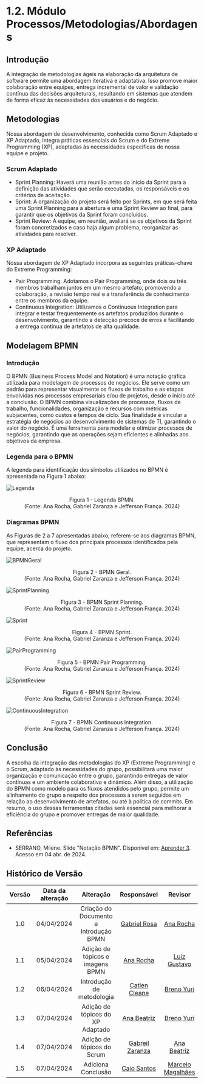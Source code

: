 # 1.2. Módulo Processos/Metodologias/Abordagens

<!-- Foco_4: Metodologia (Modelagem BPMN & Escolhas Metodológicas)

Entrega Mínima: Modelagem BPMN, evidenciando algumas escolhas metodológicas utilizadas pela equipe nessa primeira entrega.

Apresentação (em sala) explicando o detalhamento metodológico desenhado, com: (i) rastro claro aos membros participantes (MOSTRAR QUADRO DE PARTICIPAÇÕES & COMMITS); (ii) justificativas & senso crítico sobre as escolhas metodológicas adotadas para o projeto; (iii) breve apresentação da modelagem em BPMN, e (iv) comentários gerais sobre o trabalho em equipe. Tempo da Apresentação: +/- 5min. Recomendação: Apresentar diretamente via Wiki ou GitPages do Projeto. Baixar os conteúdos com antecedência, evitando problemas de internet no momento de exposição nas Dinâmicas de Avaliação.

A Wiki ou GitPages do Projeto deve conter um tópico dedicado ao Módulo Processos/Metodologias/Abordagens, com modelagem BPMN, histórico de versões, referências, e demais detalhamentos gerados pela equipe nesse escopo.

Demais orientações disponíveis nas Diretrizes (vide Moodle). -->

## Introdução

A integração de metodologias ágeis na elaboração da arquitetura de software permite uma abordagem iterativa e adaptativa. Isso promove maior colaboração entre equipes, entrega incremental de valor e validação contínua das decisões arquiteturais, resultando em sistemas que atendem de forma eficaz às necessidades dos usuários e do negócio.

## Metodologias

Nossa abordagem de desenvolvimento, conhecida como Scrum Adaptado e XP Adaptado, integra práticas essenciais do Scrum e do Extreme Programming (XP), adaptadas às necessidades específicas de nossa equipe e projeto.

### Scrum Adaptado

- Sprint Planning: Haverá uma reunião antes do início da Sprint para a definição das atividades que serão executadas, os responsáveis e os critérios de aceitação.
- Sprint: A organização do projeto será feito por Sprints, em que será feita uma Sprint Planning para a abertura e uma Sprint Review ao final, para garantir que os objetivos da Sprint foram concluídos.
- Sprint Review: A equipe, em reunião, avaliará se os objetivos da Sprint foram concretizados e caso haja algum problema, reorganizar as atividades para resolver.

### XP Adaptado

Nossa abordagem de XP Adaptado incorpora as seguintes práticas-chave do Extreme Programming:

- Pair Programming: Adotamos o Pair Programming, onde dois ou três membros trabalham juntos em um mesmo artefato, promovendo a colaboração, a revisão tempo real e a transferência de conhecimento entre os membros da equipe.
- Continuous Integration: Utilizamos o Continuous Integration para integrar e testar frequentemente os artefatos produzidos durante o desenvolvimento, garantindo a detecção precoce de erros e facilitando a entrega contínua de artefatos de alta qualidade.

## Modelagem BPMN

### Introdução

O BPMN (Business Process Model and Notation) é uma notação gráfica utilizada para modelagem de processos de negócios. Ele serve como um padrão para representar visualmente os fluxos de trabalho e as etapas envolvidas nos processos empresariais e/ou de projetos, desde o início até a conclusão. O BPMN combina visualizações de processos, fluxos de trabalho, funcionalidades, organização e recursos com métricas subjacentes, como custos e tempos de ciclo. Sua finalidade é vincular a estratégia de negócios ao desenvolvimento de sistemas de TI, garantindo o valor do negócio. É uma ferramenta para modelar e otimizar processos de negócios, garantindo que as operações sejam eficientes e alinhadas aos objetivos da empresa.

### Legenda para o BPMN

A legenda para identificação dos símbolos utilizados no BPMN é apresentada na Figura 1 abaixo:

![Legenda](../assets/img/bpmn/0legenda.jpg)

<div style="text-align: center;">
  <p>Figura 1 - Legenda BPMN. </br> (Fonte: Ana Rocha, Gabriel Zaranza e Jefferson França. 2024)</p>
</div>

### Diagramas BPMN

As Figuras de 2 a 7 apresentadas abaixo, referem-se aos diagramas BPMN, que representam o fluxo dos principais processos identificados pela equipe, acerca do projeto.

<!-- BPMN GERAL -->
![BPMNGeral](../assets/img/bpmn/1geral.jpg)

<div style="text-align: center;">
  <p>Figura 2 - BPMN Geral. </br> (Fonte: Ana Rocha, Gabriel Zaranza e Jefferson França. 2024)</p>
</div>

<!-- SPRINT PLANNING -->
![SprintPlanning](../assets/img/bpmn/2sprint_planning.jpg)

<div style="text-align: center;">
  <p>Figura 3 - BPMN Sprint Planning. </br> (Fonte: Ana Rocha, Gabriel Zaranza e Jefferson França. 2024)</p>
</div>

<!-- SPRINT -->
![Sprint](../assets/img/bpmn/3sprint.jpg)

<div style="text-align: center;">
  <p>Figura 4 - BPMN Sprint. </br> (Fonte: Ana Rocha, Gabriel Zaranza e Jefferson França. 2024)</p>
</div>

<!-- PAIR PROGRAMMING -->
![PairProgramming](../assets/img/bpmn/4pair_programming.jpg)

<div style="text-align: center;">
  <p>Figura 5 - BPMN Pair Programming. </br> (Fonte: Ana Rocha, Gabriel Zaranza e Jefferson França. 2024)</p>
</div>

<!-- SPRINT REVIEW -->
![SprintReview](../assets/img/bpmn/5sprint_review.jpg)

<div style="text-align: center;">
  <p>Figura 6 - BPMN Sprint Review. </br> (Fonte: Ana Rocha, Gabriel Zaranza e Jefferson França. 2024)</p>
</div>

<!-- CONTINUOUS INTEGRATION -->
![ContinuousIntegration](../assets/img/bpmn/6continuous_integration.jpg)

<div style="text-align: center;">
  <p>Figura 7 - BPMN Continuous Integration. </br> (Fonte: Ana Rocha, Gabriel Zaranza e Jefferson França. 2024)</p>
</div>

## Conclusão

A escolha da integração das metodologias do XP (Extreme Programming) e o Scrum, adaptado às necessidades do grupo, possibilitará uma maior organização e comunicação entre o grupo, garantindo entregas de valor contínuas e um ambiente colaborativo e dinâmico. Além disso, a utilização do BPMN como modelo para os fluxos atendidos pelo grupo, permite um alinhamento do grupo a respeito dos processos a serem seguidos em relação ao desenvolvimento de artefatos, ou até à política de commits. Em resumo, o uso dessas ferramentas citadas será essencial para melhorar a eficiência do grupo e promover entregas de maior qualidade.

## Referências

- SERRANO, Milene. Slide "Notação BPMN". Disponível em: [Aprender 3](https://aprender3.unb.br/pluginfile.php/2790232/mod_label/intro/Arquitetura%20e%20Desenho%20de%20software%20-%20Aula%20BPMN%20Exemplos%20-%20Profa.%20Milene.pdf). Acesso em 04 abr. de 2024. </br>

## Histórico de Versão

| Versão | Data da alteração |             Alteração             |                   Responsável                   |                     Revisor                     | Data de revisão |
| :----: | :---------------: | :-------------------------------: | :---------------------------------------------: | :---------------------------------------------: | :-------------: |
|  1.0   | 04/04/2024 |         Criação do Documento e Introdução BPMN    | [Gabriel Rosa](https://github.com/gabrielrosa09) | [Ana Rocha](https://github.com/anaaroch) | 05/04/2024 |
|  1.1   | 05/04/2024 |         Adição de tópicos e imagens BPMN          | [Ana Rocha](https://github.com/anaaroch) | [Luiz Gustavo](https://github.com/Luiz-GL-Campos) | 07/04/2024 |
|  1.2   | 06/04/2024 |         Introdução de metodologia                 | [Catlen Cleane](https://github.com/catlenc) |[Breno Yuri ](https://github.com/YuriBre)|07/04/2024|
|  1.3   | 07/04/2024 |         Adição de tópicos do XP Adaptado          | [Ana Beatriz](https://github.com/anabfs) |[Breno Yuri ](https://github.com/YuriBre)|07/04/2024|
|  1.4   | 07/04/2024 |         Adição de tópicos do Scrum                | [Gabreil Zaranza](https://github.com/GZaranza) |[Ana Beatriz](https://github.com/anabfs)|07/04/2024|
|  1.5   | 07/04/2024 |         Adiciona Conclusão                | [Caio Santos](https://github.com/caiobsantos) |[Marcelo Magalhães](https://github.com/marrcelo)| 07/-4/2024|
